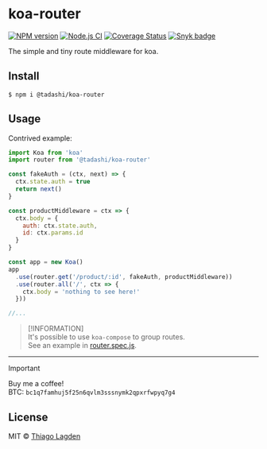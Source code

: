 # koa-router

[![NPM version][npm-img]][npm]
[![Node.js CI][ci-img]][ci]
[![Coverage Status][coveralls-img]][coveralls]
[![Snyk badge][snyk-img]][snyk]

[npm-img]:         https://img.shields.io/npm/v/@tadashi/koa-router.svg
[npm]:             https://www.npmjs.com/package/@tadashi/koa-router
[ci-img]:          https://github.com/lagden/koa-router/actions/workflows/nodejs.yml/badge.svg
[ci]:              https://github.com/lagden/koa-router/actions/workflows/nodejs.yml
[coveralls-img]:   https://coveralls.io/repos/github/lagden/koa-router/badge.svg?branch=main
[coveralls]:       https://coveralls.io/github/lagden/koa-router?branch=main
[snyk-img]:        https://snyk.io/test/github/lagden/koa-router/badge.svg
[snyk]:            https://snyk.io/test/github/lagden/koa-router


The simple and tiny route middleware for koa.


## Install

```
$ npm i @tadashi/koa-router
```


## Usage

Contrived example:

```js
import Koa from 'koa'
import router from '@tadashi/koa-router'

const fakeAuth = (ctx, next) => {
  ctx.state.auth = true
  return next()
}

const productMiddleware = ctx => {
  ctx.body = {
    auth: ctx.state.auth,
    id: ctx.params.id
  }
}

const app = new Koa()
app
  .use(router.get('/product/:id', fakeAuth, productMiddleware))
  .use(router.all('/', ctx => {
    ctx.body = 'nothing to see here!'
  }))

//...
```

> [!INFORMATION]  
> It's possible to use `koa-compose` to group routes.  
> See an example in [router.spec.js](https://github.com/lagden/koa-router/blob/main/test/router.spec.js#L26-L35).

---

> [!IMPORTANT]  
> Buy me a coffee!  
> BTC: `bc1q7famhuj5f25n6qvlm3sssnymk2qpxrfwpyq7g4`


## License

MIT © [Thiago Lagden](https://github.com/lagden)
